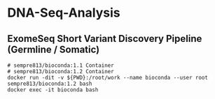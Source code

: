 # DNA-Seq-Analysis

## **ExomeSeq Short Variant Discovery Pipeline (Germline / Somatic)**

```
# sempre813/bioconda:1.1 Container 
# sempre813/bioconda:1.2 Container 
docker run -dit -v ${PWD}:/root/work --name bioconda --user root sempre813/bioconda:1.2 bash
docker exec -it bioconda bash
```
